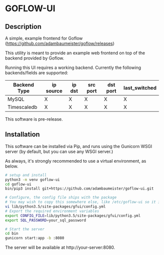 # GOFLOW-UI
## Description
A simple, example frontend for Goflow (https://github.com/adambaumeister/goflow/releases)

This utility is meant to provide an example web frontend on top of the backend provided by Goflow. 

Running this UI requires a working backend. Currently the following backends/fields are supported:

Backend Type | ip source | ip dst | src port | dst port | last_switched
----------- | ----------- | ----------- | ----------- | ----------- | -----------
MySQL | X | X | X |X | X
Timescaledb | X | X | X |X | X

This software is pre-release.

## Installation
This software can be installed via Pip, and runs using the Gunicorn WSGI server (by default, but you can use any WSGI server.)

As always, it's strongly recommended to use a virtual environment, as below.
```bash
# setup and install
python3 -m venv goflow-ui 
cd goflow-ui
bin/pip3 install git+https://github.com/adambaumeister/goflow-ui.git

# Configure, the config file ships with the package
# You may wish to copy this somewhere else, like /etc/goflow-ui so it isn't overwritten by package updates!
vi lib/python3.5/site-packages/gfui/config.yml
# Export the required environment variables
export CONFIG_FILE=lib/python3.5/site-packages/gfui/config.yml
export SQL_PASSWORD=your_sql_password

# Start the server
cd bin
gunicorn start:app -b :8080
```

The server will be available at http://your-server:8080. 


